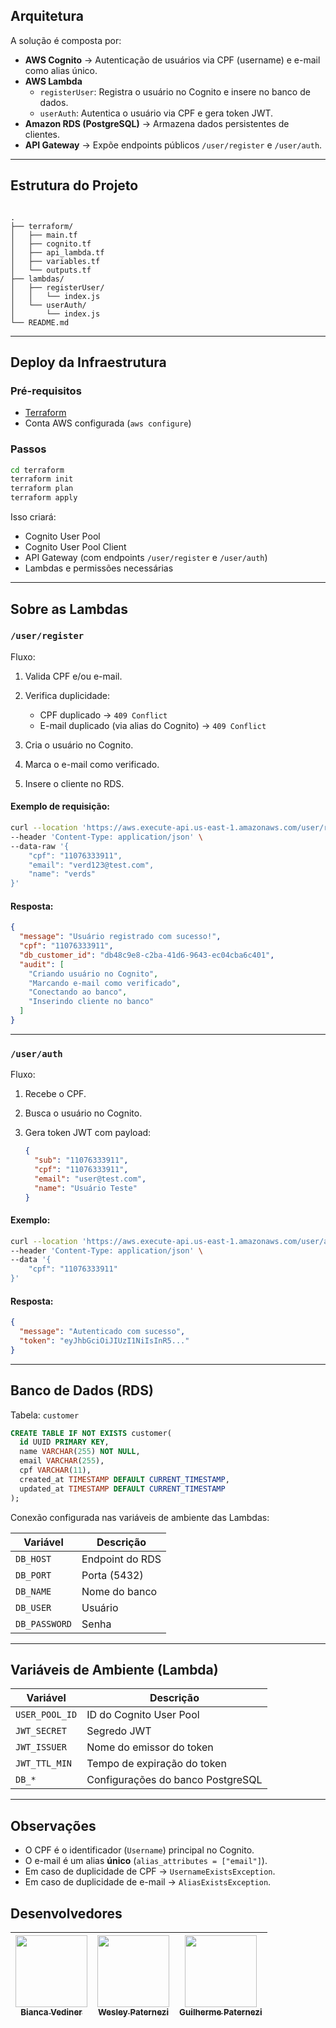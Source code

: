 ## Arquitetura

A solução é composta por:

- **AWS Cognito** → Autenticação de usuários via CPF (username) e e-mail como alias único.
- **AWS Lambda**
  - `registerUser`: Registra o usuário no Cognito e insere no banco de dados.
  - `userAuth`: Autentica o usuário via CPF e gera token JWT.
- **Amazon RDS (PostgreSQL)** → Armazena dados persistentes de clientes.
- **API Gateway** → Expõe endpoints públicos `/user/register` e `/user/auth`.

---
## Estrutura do Projeto
```

.
├── terraform/
│   ├── main.tf
│   ├── cognito.tf
│   ├── api_lambda.tf
│   ├── variables.tf
│   └── outputs.tf
├── lambdas/
│   ├── registerUser/
│   │   └── index.js
│   └── userAuth/
│       └── index.js
└── README.md

````

---

## Deploy da Infraestrutura

### Pré-requisitos

- [Terraform](https://developer.hashicorp.com/terraform/downloads)
- Conta AWS configurada (`aws configure`)

### Passos

```bash
cd terraform
terraform init
terraform plan
terraform apply
````

Isso criará:
* Cognito User Pool
* Cognito User Pool Client
* API Gateway (com endpoints `/user/register` e `/user/auth`)
* Lambdas e permissões necessárias

---
## Sobre as Lambdas

### `/user/register`

Fluxo:

1. Valida CPF e/ou e-mail.
2. Verifica duplicidade:

   * CPF duplicado → `409 Conflict`
   * E-mail duplicado (via alias do Cognito) → `409 Conflict`
3. Cria o usuário no Cognito.
4. Marca o e-mail como verificado.
5. Insere o cliente no RDS.

#### Exemplo de requisição:

```bash
curl --location 'https://aws.execute-api.us-east-1.amazonaws.com/user/register' \
--header 'Content-Type: application/json' \
--data-raw '{
    "cpf": "11076333911",
    "email": "verd123@test.com",
    "name": "verds"
}'

```

#### Resposta:

```json
{
  "message": "Usuário registrado com sucesso!",
  "cpf": "11076333911",
  "db_customer_id": "db48c9e8-c2ba-41d6-9643-ec04cba6c401",
  "audit": [
    "Criando usuário no Cognito",
    "Marcando e-mail como verificado",
    "Conectando ao banco",
    "Inserindo cliente no banco"
  ]
}
```

---

### `/user/auth`

Fluxo:

1. Recebe o CPF.
2. Busca o usuário no Cognito.
3. Gera token JWT com payload:

   ```json
   {
     "sub": "11076333911",
     "cpf": "11076333911",
     "email": "user@test.com",
     "name": "Usuário Teste"
   }
   ```

#### Exemplo:

```bash
curl --location 'https://aws.execute-api.us-east-1.amazonaws.com/user/auth' \
--header 'Content-Type: application/json' \
--data '{
    "cpf": "11076333911"
}'
```

#### Resposta:

```json
{
  "message": "Autenticado com sucesso",
  "token": "eyJhbGciOiJIUzI1NiIsInR5..."
}
```

---

## Banco de Dados (RDS)

Tabela: `customer`

```sql
CREATE TABLE IF NOT EXISTS customer(
  id UUID PRIMARY KEY,
  name VARCHAR(255) NOT NULL,
  email VARCHAR(255),
  cpf VARCHAR(11),
  created_at TIMESTAMP DEFAULT CURRENT_TIMESTAMP,
  updated_at TIMESTAMP DEFAULT CURRENT_TIMESTAMP
);
```

Conexão configurada nas variáveis de ambiente das Lambdas:

| Variável      | Descrição       |
| ------------- | --------------- |
| `DB_HOST`     | Endpoint do RDS |
| `DB_PORT`     | Porta (5432)    |
| `DB_NAME`     | Nome do banco   |
| `DB_USER`     | Usuário         |
| `DB_PASSWORD` | Senha           |

---

## Variáveis de Ambiente (Lambda)

| Variável       | Descrição                         |
| -------------- | --------------------------------- |
| `USER_POOL_ID` | ID do Cognito User Pool           |
| `JWT_SECRET`   | Segredo JWT                       |
| `JWT_ISSUER`   | Nome do emissor do token          |
| `JWT_TTL_MIN`  | Tempo de expiração do token       |
| `DB_*`         | Configurações do banco PostgreSQL |

---

## Observações

* O CPF é o identificador (`Username`) principal no Cognito.
* O e-mail é um alias **único** (`alias_attributes = ["email"]`).
* Em caso de duplicidade de CPF → `UsernameExistsException`.
* Em caso de duplicidade de e-mail → `AliasExistsException`.

## Desenvolvedores
| [<img loading="lazy" src="https://avatars.githubusercontent.com/u/79323910?v=4" width=115><br><sub>Bianca Vediner</sub>](https://github.com/BiaVediner) | [<img loading="lazy" src="https://avatars.githubusercontent.com/u/79324306?v=4" width=115><br><sub>Wesley Paternezi</sub>](https://github.com/WesleyPaternezi) | [<img loading="lazy" src="https://avatars.githubusercontent.com/u/61800458?v=4 " width=115><br><sub>Guilherme Paternezi</sub>](https://github.com/guilherme-paternezi) |
|:-----------------------------------------------------------------------------------------------------------------------------------------------------------:|:---------------------------------------------------------------------------------------------------------------------------------------------------------------:|:----------------------------------------------------------------------------------------------------------------------------------------------------------------------:|